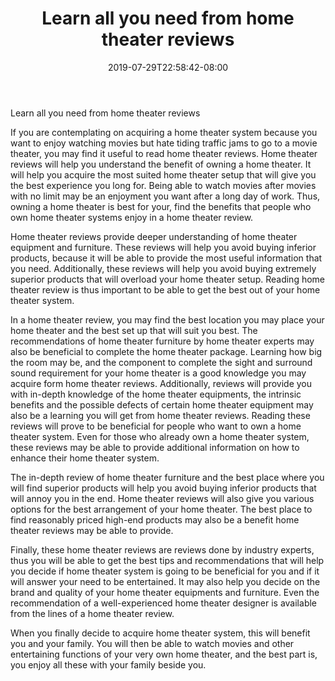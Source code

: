 ﻿---
title: "Learn all you need from home theater reviews"
date: 2019-07-29T22:58:42-08:00
description: "Home-Theater Tips for Web Success"
featured_image: "/images/Home-Theater.jpg"
tags: ["Home Theater"]
---

Learn all you need from home theater reviews


If you are contemplating on acquiring a home theater system because you want to enjoy watching movies but hate tiding traffic jams to go to a movie theater, you may find it useful to read home theater reviews. Home theater reviews will help you understand the benefit of owning a home theater. It will help you acquire the most suited home theater setup that will give you the best experience you long for. Being able to watch movies after movies with no limit may be an enjoyment you want after a long day of work. Thus, owning a home theater is best for your, find the benefits that people who own home theater systems enjoy in a home theater review.

Home theater reviews provide deeper understanding of home theater equipment and furniture. These reviews will help you avoid buying inferior products, because it will be able to provide the most useful information that you need. Additionally, these reviews will help you avoid buying extremely superior products that will overload your home theater setup. Reading home theater review is thus important to be able to get the best out of your home theater system.

In a home theater review, you may find the best location you may place your home theater and the best set up that will suit you best. The recommendations of home theater furniture by home theater experts may also be beneficial to complete the home theater package. Learning how big the room may be, and the component to complete the sight and surround sound requirement for your home theater is a good knowledge you may acquire form home theater reviews. Additionally, reviews will provide you with in-depth knowledge of the home theater equipments, the intrinsic benefits and the possible defects of certain home theater equipment may also be a learning you will get from home theater reviews. Reading these reviews will prove to be beneficial for people who want to own a home theater system. Even for those who already own a home theater system, these reviews may be able to provide additional information on how to enhance their home theater system.

The in-depth review of home theater furniture and the best place where you will find superior products will help you avoid buying inferior products that will annoy you in the end. Home theater reviews will also give you various options for the best arrangement of your home theater. The best place to find reasonably priced high-end products may also be a benefit home theater reviews may be able to provide.

Finally, these home theater reviews are reviews done by industry experts, thus you will be able to get the best tips and recommendations that will help you decide if home theater system is going to be beneficial for you and if it will answer your need to be entertained. It may also help you decide on the brand and quality of your home theater equipments and furniture. Even the recommendation of a well-experienced home theater designer is available from the lines of a home theater review.

When you finally decide to acquire home theater system, this will benefit you and your family. You will then be able to watch movies and other entertaining functions of your very own home theater, and the best part is, you enjoy all these with your family beside you.


